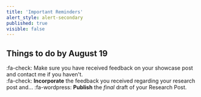 ```yaml
---
title: 'Important Reminders'
alert_style: alert-secondary
published: true
visible: false
---
```


## Things to do by August 19
:fa-check: Make sure you have received feedback on your showcase post and contact me if you haven't.  
:fa-check: **Incorporate** the feedback you received regarding your research post and... 
:fa-wordpress: **Publish** the *final* draft of your Research Post.   
